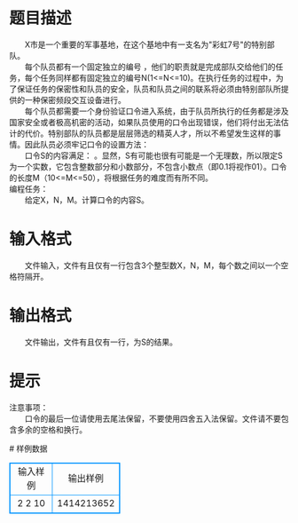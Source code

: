 # 

 
 # 题目描述 
<p>
　　X市是一个重要的军事基地，在这个基地中有一支名为"彩虹7号"的特别部队。<br>　　每个队员都有一个固定独立的编号 ，他们的职责就是完成部队交给他们的任务，每个任务同样都有固定独立的编号N(1<=N<=10)。在执行任务的过程中，为了保证任务的保密性和队员的安全，队员和队员之间的联系将必须由特别部队所提供的一种保密频段交互设备进行。<br>　　每个队员都需要一个身份验证口令进入系统，由于队员所执行的任务都是涉及国家安全或者极高机密的活动，如果队员使用的口令出现错误，他们将付出无法估计的代价。特别部队的队员都是层层筛选的精英人才，所以不希望发生这样的事情。因此队员必须牢记口令的设置方法：<br>　　口令S的内容满足：  。显然，S有可能也很有可能是一个无理数，所以限定S为一个实数，它包含整数部分和小数部分，不包含小数点（即0.1将视作01）。口令的长度M（10<=M<=50），将根据任务的难度而有所不同。 <br>编程任务：<br>　　给定X，N，M。计算口令的内容S。<br></p> 

 
 # 输入格式 
<p>
　　文件输入，文件有且仅有一行包含3个整型数X，N，M，每个数之间以一个空格符隔开。</p> 

 
 # 输出格式 
<p>
　　文件输出，文件有且仅有一行，为S的结果。</p> 

 
 # 提示 
<p>
注意事项：<br>　　口令的最后一位请使用去尾法保留，不要使用四舍五入法保留。文件请不要包含多余的空格和换行。<br></p> 
# 样例数据
<style>
        table,table tr th, table tr td { border:1px solid #0094ff; }
        table { width: 200px; min-height: 25px; line-height: 25px; text-align: center; border-collapse: collapse;}   
    </style>
<table>
	<tr>
		<td>输入样例</td>
		<td>输出样例</td>
	</tr>
<tr><td>2 2 10</td><td>1414213652</td></tr></table>
